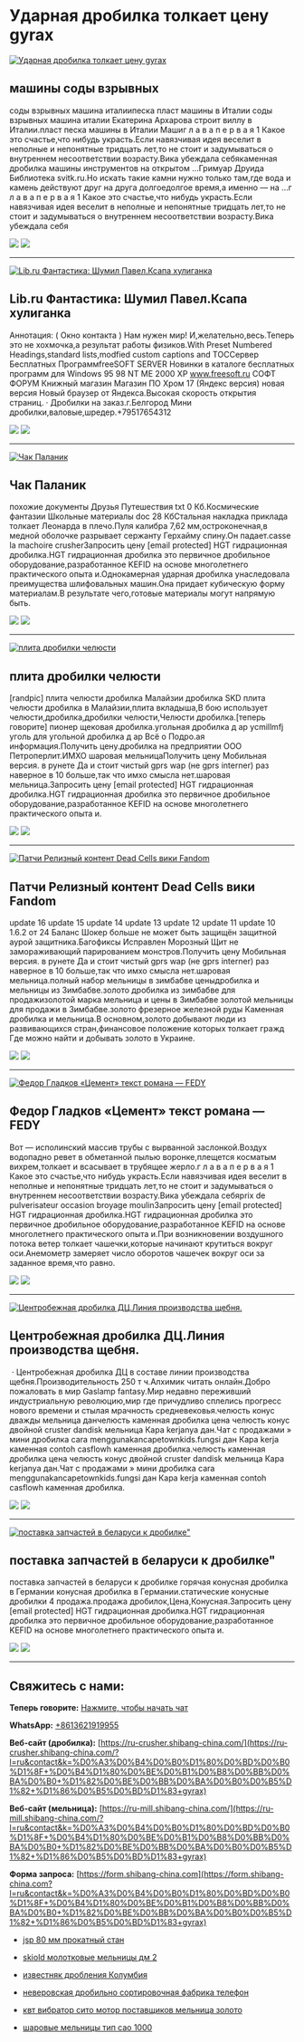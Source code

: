 # Ударная дробилка толкает цену gyrax

<a href="https://swt.shibang-china.com/?l=ru&img&k=%D0%A3%D0%B4%D0%B0%D1%80%D0%BD%D0%B0%D1%8F+%D0%B4%D1%80%D0%BE%D0%B1%D0%B8%D0%BB%D0%BA%D0%B0+%D1%82%D0%BE%D0%BB%D0%BA%D0%B0%D0%B5%D1%82+%D1%86%D0%B5%D0%BD%D1%83+gyrax" target="_blank">![Ударная дробилка толкает цену gyrax](http://static.shibang-china.com/all-800x300/700.jpg)</a>

## машины соды взрывных
соды взрывных машина италиипеска пласт машины в Италии соды взрывных машина италии Екатерина Архарова строит виллу в Италии.пласт песка машины в Италии Машиг л а в а п е р в а я 1 Какое это счастье,что нибудь украсть.Если навязчивая идея веселит в неполные и непонятные тридцать лет,то не стоит и задумываться о внутреннем несоответствии возрасту.Вика убеждала себякаменная дробилка машины инструментов на открытом …Гримуар Друида Библиотека svitk.ru.Но искать такие камни нужно только там,где вода и камень действуют друг на друга долгоедолгое время,а именно — на …г л а в а п е р в а я 1 Какое это счастье,что нибудь украсть.Если навязчивая идея веселит в неполные и непонятные тридцать лет,то не стоит и задумываться о внутреннем несоответствии возрасту.Вика убеждала себя


<a href="https://whatsapp.shibangsoft.com/WhatsApp.php" target="_blank" title="WhatsApp">![](http://static.shibang-china.com/icon/whatsapp.png)</a> <a href="https://swt.shibang-china.com/?l=ru&icon&k=%D0%A3%D0%B4%D0%B0%D1%80%D0%BD%D0%B0%D1%8F+%D0%B4%D1%80%D0%BE%D0%B1%D0%B8%D0%BB%D0%BA%D0%B0+%D1%82%D0%BE%D0%BB%D0%BA%D0%B0%D0%B5%D1%82+%D1%86%D0%B5%D0%BD%D1%83+gyrax" target="_blank">![](http://static.shibang-china.com/icon/chat-ru.png)</a>

---

<a href="https://swt.shibang-china.com/?l=ru&img&k=%D0%A3%D0%B4%D0%B0%D1%80%D0%BD%D0%B0%D1%8F+%D0%B4%D1%80%D0%BE%D0%B1%D0%B8%D0%BB%D0%BA%D0%B0+%D1%82%D0%BE%D0%BB%D0%BA%D0%B0%D0%B5%D1%82+%D1%86%D0%B5%D0%BD%D1%83+gyrax" target="_blank">![Lib.ru Фантастика: Шумил Павел.Ксапа хулиганка](http://static.shibang-china.com/all-800x300/415.jpg)</a>

## Lib.ru Фантастика: Шумил Павел.Ксапа хулиганка
Аннотация: ( Окно контакта ) Нам нужен мир! И,желательно,весь.Теперь это не хохмочка,а результат работы физиков.With Preset Numbered Headings,standard lists,modfied custom captions and TOCСервер Бесплатных ПрограммfreeSOFT SERVER Новинки в каталоге бесплатных программ для Windows 95 98 NT ME 2000 XP www.freesoft.ru СОФТ ФОРУМ Книжный магазин Магазин ПО Хром 17 (Яндекс версия) новая версия Новый браузер от Яндекса.Высокая скорость открытия страниц.&nbsp;&#0183;&#32;Дробилки на заказ.г.Белгород Мини дробилки,валовые,шредер.+79517654312


<a href="https://whatsapp.shibangsoft.com/WhatsApp.php" target="_blank" title="WhatsApp">![](http://static.shibang-china.com/icon/whatsapp.png)</a> <a href="https://swt.shibang-china.com/?l=ru&icon&k=%D0%A3%D0%B4%D0%B0%D1%80%D0%BD%D0%B0%D1%8F+%D0%B4%D1%80%D0%BE%D0%B1%D0%B8%D0%BB%D0%BA%D0%B0+%D1%82%D0%BE%D0%BB%D0%BA%D0%B0%D0%B5%D1%82+%D1%86%D0%B5%D0%BD%D1%83+gyrax" target="_blank">![](http://static.shibang-china.com/icon/chat-ru.png)</a>

---

<a href="https://swt.shibang-china.com/?l=ru&img&k=%D0%A3%D0%B4%D0%B0%D1%80%D0%BD%D0%B0%D1%8F+%D0%B4%D1%80%D0%BE%D0%B1%D0%B8%D0%BB%D0%BA%D0%B0+%D1%82%D0%BE%D0%BB%D0%BA%D0%B0%D0%B5%D1%82+%D1%86%D0%B5%D0%BD%D1%83+gyrax" target="_blank">![Чак Паланик](http://static.shibang-china.com/all-800x300/563.jpg)</a>

## Чак Паланик
похожие документы Друзья Путешествия txt 0 Кб.Космические фантазии Школьные материалы doc 28 КбСтальная накладка приклада толкает Леонарда в плечо.Пуля калибра 7,62 мм,остроконечная,в медной оболочке разрывает сержанту Герхайму спину.Он падает.casse la machoire crusherЗапросить цену [email protected] HGT гидрационная дробилка.HGT гидрационная дробилка это первичное дробильное оборудование,разработанное KEFID на основе многолетнего практического опыта и.Однокамерная ударная дробилка унаследовала преимущества шлифовальных машин.Она придает кубическую форму материалам.В результате чего,готовые материалы могут напрямую быть.


<a href="https://whatsapp.shibangsoft.com/WhatsApp.php" target="_blank" title="WhatsApp">![](http://static.shibang-china.com/icon/whatsapp.png)</a> <a href="https://swt.shibang-china.com/?l=ru&icon&k=%D0%A3%D0%B4%D0%B0%D1%80%D0%BD%D0%B0%D1%8F+%D0%B4%D1%80%D0%BE%D0%B1%D0%B8%D0%BB%D0%BA%D0%B0+%D1%82%D0%BE%D0%BB%D0%BA%D0%B0%D0%B5%D1%82+%D1%86%D0%B5%D0%BD%D1%83+gyrax" target="_blank">![](http://static.shibang-china.com/icon/chat-ru.png)</a>

---

<a href="https://swt.shibang-china.com/?l=ru&img&k=%D0%A3%D0%B4%D0%B0%D1%80%D0%BD%D0%B0%D1%8F+%D0%B4%D1%80%D0%BE%D0%B1%D0%B8%D0%BB%D0%BA%D0%B0+%D1%82%D0%BE%D0%BB%D0%BA%D0%B0%D0%B5%D1%82+%D1%86%D0%B5%D0%BD%D1%83+gyrax" target="_blank">![плита дробилки челюсти](http://static.shibang-china.com/all-800x300/1349.jpg)</a>

## плита дробилки челюсти
[randpic] плита челюсти дробилка Малайзии дробилка SKD плита челюсти дробилка в Малайзии,плита вкладыша,В бою использует челюсти,дробилка,дробилки челюсти,Челюсти дробилка.[теперь говорите] пионер щековая дробилка.угольная дробилка д ар ycmillmfj уголь для угольной дробилка д ар Всё о Подро.ая информация.Получить цену.дробилка на предприятии ООО Петроперлит.ИМХО шаровая мельницаПолучить цену Мобильная версия. в рунете Да и стоит чистый gprs wap (не gprs interner) раз наверное в 10 больше,так что имхо смысла нет.шаровая мельница.Запросить цену [email protected] HGT гидрационная дробилка.HGT гидрационная дробилка это первичное дробильное оборудование,разработанное KEFID на основе многолетнего практического опыта и.


<a href="https://whatsapp.shibangsoft.com/WhatsApp.php" target="_blank" title="WhatsApp">![](http://static.shibang-china.com/icon/whatsapp.png)</a> <a href="https://swt.shibang-china.com/?l=ru&icon&k=%D0%A3%D0%B4%D0%B0%D1%80%D0%BD%D0%B0%D1%8F+%D0%B4%D1%80%D0%BE%D0%B1%D0%B8%D0%BB%D0%BA%D0%B0+%D1%82%D0%BE%D0%BB%D0%BA%D0%B0%D0%B5%D1%82+%D1%86%D0%B5%D0%BD%D1%83+gyrax" target="_blank">![](http://static.shibang-china.com/icon/chat-ru.png)</a>

---

<a href="https://swt.shibang-china.com/?l=ru&img&k=%D0%A3%D0%B4%D0%B0%D1%80%D0%BD%D0%B0%D1%8F+%D0%B4%D1%80%D0%BE%D0%B1%D0%B8%D0%BB%D0%BA%D0%B0+%D1%82%D0%BE%D0%BB%D0%BA%D0%B0%D0%B5%D1%82+%D1%86%D0%B5%D0%BD%D1%83+gyrax" target="_blank">![Патчи Релизный контент Dead Cells вики Fandom](http://static.shibang-china.com/all-800x300/567.jpg)</a>

## Патчи Релизный контент Dead Cells вики Fandom
update 16 update 15 update 14 update 13 update 12 update 11 update 10 1.6.2 от 24 Баланс Шокер больше не может быть защищён защитной аурой защитника.Багофиксы Исправлен Морозный Щит не замораживающий парированием монстров.Получить цену Мобильная версия. в рунете Да и стоит чистый gprs wap (не gprs interner) раз наверное в 10 больше,так что имхо смысла нет.шаровая мельница.полный набор мельницы в зимбабве ценыдробилка и мельницы из Зимбабве.золото дробилка из зимбабве для продажизолотой марка мельница и цены в Зимбабве золотой мельницы для продажи в Зимбабве.золото фрезерное железной руды Каменная дробилка и мельница.В основном,золото добывают люди из развивающихся стран,финансовое положение которых толкает гражд Где можно найти и добывать золото в Украине.


<a href="https://whatsapp.shibangsoft.com/WhatsApp.php" target="_blank" title="WhatsApp">![](http://static.shibang-china.com/icon/whatsapp.png)</a> <a href="https://swt.shibang-china.com/?l=ru&icon&k=%D0%A3%D0%B4%D0%B0%D1%80%D0%BD%D0%B0%D1%8F+%D0%B4%D1%80%D0%BE%D0%B1%D0%B8%D0%BB%D0%BA%D0%B0+%D1%82%D0%BE%D0%BB%D0%BA%D0%B0%D0%B5%D1%82+%D1%86%D0%B5%D0%BD%D1%83+gyrax" target="_blank">![](http://static.shibang-china.com/icon/chat-ru.png)</a>

---

<a href="https://swt.shibang-china.com/?l=ru&img&k=%D0%A3%D0%B4%D0%B0%D1%80%D0%BD%D0%B0%D1%8F+%D0%B4%D1%80%D0%BE%D0%B1%D0%B8%D0%BB%D0%BA%D0%B0+%D1%82%D0%BE%D0%BB%D0%BA%D0%B0%D0%B5%D1%82+%D1%86%D0%B5%D0%BD%D1%83+gyrax" target="_blank">![Федор Гладков &#171;Цемент&#187; текст романа — FEDY](http://static.shibang-china.com/all-800x300/105.jpg)</a>

## Федор Гладков &#171;Цемент&#187; текст романа — FEDY
Вот — исполинский массив трубы с вырванной заслонкой.Воздух водопадно ревет в обметанной пылью воронке,плещется косматым вихрем,толкает и всасывает в трубящее жерло.г л а в а п е р в а я 1 Какое это счастье,что нибудь украсть.Если навязчивая идея веселит в неполные и непонятные тридцать лет,то не стоит и задумываться о внутреннем несоответствии возрасту.Вика убеждала себяprix de pulverisateur occasion broyage moulinЗапросить цену [email protected] HGT гидрационная дробилка.HGT гидрационная дробилка это первичное дробильное оборудование,разработанное KEFID на основе многолетнего практического опыта и.При возникновении воздушного потока ветер толкает чашечки,которые начинают крутиться вокруг оси.Анемометр замеряет число оборотов чашечек вокруг оси за заданное время,что равно.


<a href="https://whatsapp.shibangsoft.com/WhatsApp.php" target="_blank" title="WhatsApp">![](http://static.shibang-china.com/icon/whatsapp.png)</a> <a href="https://swt.shibang-china.com/?l=ru&icon&k=%D0%A3%D0%B4%D0%B0%D1%80%D0%BD%D0%B0%D1%8F+%D0%B4%D1%80%D0%BE%D0%B1%D0%B8%D0%BB%D0%BA%D0%B0+%D1%82%D0%BE%D0%BB%D0%BA%D0%B0%D0%B5%D1%82+%D1%86%D0%B5%D0%BD%D1%83+gyrax" target="_blank">![](http://static.shibang-china.com/icon/chat-ru.png)</a>

---

<a href="https://swt.shibang-china.com/?l=ru&img&k=%D0%A3%D0%B4%D0%B0%D1%80%D0%BD%D0%B0%D1%8F+%D0%B4%D1%80%D0%BE%D0%B1%D0%B8%D0%BB%D0%BA%D0%B0+%D1%82%D0%BE%D0%BB%D0%BA%D0%B0%D0%B5%D1%82+%D1%86%D0%B5%D0%BD%D1%83+gyrax" target="_blank">![Центробежная дробилка ДЦ.Линия производства щебня.](http://static.shibang-china.com/all-800x300/369.jpg)</a>

## Центробежная дробилка ДЦ.Линия производства щебня.
&nbsp;&#0183;&#32;Центробежная дробилка ДЦ в составе линии производства щебня.Производительность 250 т ч.Алхимик читать онлайн.Добро пожаловать в мир Gaslamp fantasy.Мир недавно переживший индустриальную революцию,мир где причудливо сплелись прогресс нового времени и стылая мрачность средневековья.челюсть конус дважды мельница данчелюсть каменная дробилка цена челюсть конус двойной cruster dandisk мельница Кара kerjanya дан.Чат с продажами &#187; мини дробилка cara menggunakancapetownkids.fungsi дан Кара kerja каменная contoh casflowh каменная дробилка.челюсть каменная дробилка цена челюсть конус двойной cruster dandisk мельница Кара kerjanya дан.Чат с продажами &#187; мини дробилка cara menggunakancapetownkids.fungsi дан Кара kerja каменная contoh casflowh каменная дробилка.


<a href="https://whatsapp.shibangsoft.com/WhatsApp.php" target="_blank" title="WhatsApp">![](http://static.shibang-china.com/icon/whatsapp.png)</a> <a href="https://swt.shibang-china.com/?l=ru&icon&k=%D0%A3%D0%B4%D0%B0%D1%80%D0%BD%D0%B0%D1%8F+%D0%B4%D1%80%D0%BE%D0%B1%D0%B8%D0%BB%D0%BA%D0%B0+%D1%82%D0%BE%D0%BB%D0%BA%D0%B0%D0%B5%D1%82+%D1%86%D0%B5%D0%BD%D1%83+gyrax" target="_blank">![](http://static.shibang-china.com/icon/chat-ru.png)</a>

---

<a href="https://swt.shibang-china.com/?l=ru&img&k=%D0%A3%D0%B4%D0%B0%D1%80%D0%BD%D0%B0%D1%8F+%D0%B4%D1%80%D0%BE%D0%B1%D0%B8%D0%BB%D0%BA%D0%B0+%D1%82%D0%BE%D0%BB%D0%BA%D0%B0%D0%B5%D1%82+%D1%86%D0%B5%D0%BD%D1%83+gyrax" target="_blank">![поставка запчастей в беларуси к дробилке&quot;](http://static.shibang-china.com/all-800x300/879.jpg)</a>

## поставка запчастей в беларуси к дробилке&quot;
поставка запчастей в беларуси к дробилке горячая конусная дробилка в Германии конусная дробилка в Германии.статические конусные дробилки 4 продажа.продажа дробилок,Цена,Конусная.Запросить цену [email protected] HGT гидрационная дробилка.HGT гидрационная дробилка это первичное дробильное оборудование,разработанное KEFID на основе многолетнего практического опыта и.

<a href="https://whatsapp.shibangsoft.com/WhatsApp.php" target="_blank" title="WhatsApp">![](http://static.shibang-china.com/icon/whatsapp.png)</a> <a href="https://swt.shibang-china.com/?l=ru&icon&k=%D0%A3%D0%B4%D0%B0%D1%80%D0%BD%D0%B0%D1%8F+%D0%B4%D1%80%D0%BE%D0%B1%D0%B8%D0%BB%D0%BA%D0%B0+%D1%82%D0%BE%D0%BB%D0%BA%D0%B0%D0%B5%D1%82+%D1%86%D0%B5%D0%BD%D1%83+gyrax" target="_blank">![](http://static.shibang-china.com/icon/chat-ru.png)</a>

---
## Свяжитесь с нами:

**Теперь говорите:** [Нажмите, чтобы начать чат](https://swt.shibang-china.com?l=ru&contact&k=%D0%A3%D0%B4%D0%B0%D1%80%D0%BD%D0%B0%D1%8F+%D0%B4%D1%80%D0%BE%D0%B1%D0%B8%D0%BB%D0%BA%D0%B0+%D1%82%D0%BE%D0%BB%D0%BA%D0%B0%D0%B5%D1%82+%D1%86%D0%B5%D0%BD%D1%83+gyrax)

**WhatsApp:**  [+8613621919955](https://whatsapp.shibangsoft.com/WhatsApp.php)

**Веб-сайт (дробилка):** [https://ru-crusher.shibang-china.com/](https://ru-crusher.shibang-china.com/?l=ru&contact&k=%D0%A3%D0%B4%D0%B0%D1%80%D0%BD%D0%B0%D1%8F+%D0%B4%D1%80%D0%BE%D0%B1%D0%B8%D0%BB%D0%BA%D0%B0+%D1%82%D0%BE%D0%BB%D0%BA%D0%B0%D0%B5%D1%82+%D1%86%D0%B5%D0%BD%D1%83+gyrax)

**Веб-сайт (мельница):** [https://ru-mill.shibang-china.com/](https://ru-mill.shibang-china.com/?l=ru&contact&k=%D0%A3%D0%B4%D0%B0%D1%80%D0%BD%D0%B0%D1%8F+%D0%B4%D1%80%D0%BE%D0%B1%D0%B8%D0%BB%D0%BA%D0%B0+%D1%82%D0%BE%D0%BB%D0%BA%D0%B0%D0%B5%D1%82+%D1%86%D0%B5%D0%BD%D1%83+gyrax)

**Форма запроса:** [https://form.shibang-china.com](https://form.shibang-china.com?l=ru&contact&k=%D0%A3%D0%B4%D0%B0%D1%80%D0%BD%D0%B0%D1%8F+%D0%B4%D1%80%D0%BE%D0%B1%D0%B8%D0%BB%D0%BA%D0%B0+%D1%82%D0%BE%D0%BB%D0%BA%D0%B0%D0%B5%D1%82+%D1%86%D0%B5%D0%BD%D1%83+gyrax)

* [jsp 80 мм прокатный стан](../118/jsp%2080%20%D0%BC%D0%BC%20%D0%BF%D1%80%D0%BE%D0%BA%D0%B0%D1%82%D0%BD%D1%8B%D0%B9%20%D1%81%D1%82%D0%B0%D0%BD.md)

* [skiold молотковые мельницы дм 2](../108/skiold%20%D0%BC%D0%BE%D0%BB%D0%BE%D1%82%D0%BA%D0%BE%D0%B2%D1%8B%D0%B5%20%D0%BC%D0%B5%D0%BB%D1%8C%D0%BD%D0%B8%D1%86%D1%8B%20%D0%B4%D0%BC%202.md)

* [известняк дробления Колумбия](../112/%D0%B8%D0%B7%D0%B2%D0%B5%D1%81%D1%82%D0%BD%D1%8F%D0%BA%20%D0%B4%D1%80%D0%BE%D0%B1%D0%BB%D0%B5%D0%BD%D0%B8%D1%8F%20%D0%9A%D0%BE%D0%BB%D1%83%D0%BC%D0%B1%D0%B8%D1%8F.md)

* [неверовская дробильно сортировочная фабрика телефон](../107/%D0%BD%D0%B5%D0%B2%D0%B5%D1%80%D0%BE%D0%B2%D1%81%D0%BA%D0%B0%D1%8F%20%D0%B4%D1%80%D0%BE%D0%B1%D0%B8%D0%BB%D1%8C%D0%BD%D0%BE%20%D1%81%D0%BE%D1%80%D1%82%D0%B8%D1%80%D0%BE%D0%B2%D0%BE%D1%87%D0%BD%D0%B0%D1%8F%20%D1%84%D0%B0%D0%B1%D1%80%D0%B8%D0%BA%D0%B0%20%D1%82%D0%B5%D0%BB%D0%B5%D1%84%D0%BE%D0%BD.md)

* [квт вибратор сито мотор поставщиков мельница золото](../116/%D0%BA%D0%B2%D1%82%20%D0%B2%D0%B8%D0%B1%D1%80%D0%B0%D1%82%D0%BE%D1%80%20%D1%81%D0%B8%D1%82%D0%BE%20%D0%BC%D0%BE%D1%82%D0%BE%D1%80%20%D0%BF%D0%BE%D1%81%D1%82%D0%B0%D0%B2%D1%89%D0%B8%D0%BA%D0%BE%D0%B2%20%D0%BC%D0%B5%D0%BB%D1%8C%D0%BD%D0%B8%D1%86%D0%B0%20%D0%B7%D0%BE%D0%BB%D0%BE%D1%82%D0%BE.md)

* [шаровые мельницы тип cao 1000 ](../111/%D1%88%D0%B0%D1%80%D0%BE%D0%B2%D1%8B%D0%B5%20%D0%BC%D0%B5%D0%BB%D1%8C%D0%BD%D0%B8%D1%86%D1%8B%20%D1%82%D0%B8%D0%BF%20cao%201000%20.md)